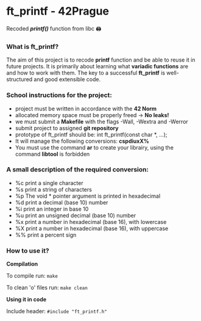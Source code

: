 # ft_printf - 42Prague
Recoded **_printf()_** function from libc :printer:

### **What is ft_printf?**
The aim of this project is to recode **printf** function and be able to reuse it in future projects.
It is primarily about learning what **variadic functions** are and how to work with them.
The key to a successful **ft_printf** is well-structured and good extensible code.

### **School instructions for the project:**

- project must be written in accordance with the **42 Norm**
- allocated memory space must be properly freed -> **No leaks!**
- we must submit a **Makefile** with the flags -Wall, -Wextra and -Werror
- submit project to assigned **git repository**
- prototype of ft_printf should be: int ft_printf(const char *, ...);
- It will manage the following conversions: **cspdiuxX%**
- You must use the command **ar** to create your librairy, using the command **libtool** is forbidden

### **A small description of the required conversion:**

-  %c print a single character
-  %s print a string of characters
-  %p The void * pointer argument is printed in hexadecimal
-  %d print a decimal (base 10) number
-  %i print an integer in base 10
-  %u print an unsigned decimal (base 10) number
-  %x print a number in hexadecimal (base 16), with lowercase
-  %X print a number in hexadecimal (base 16), with uppercase
-  %% print a percent sign


### **How to use it?**

**Compilation**

To compile run: `make`

To clean 'o' files run: `make clean`

**Using it in code**

Include header: `#include "ft_printf.h"`
